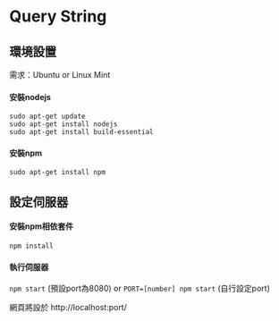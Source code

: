 # Query String

## 環境設置

需求：Ubuntu or Linux Mint

#### 安裝nodejs
`sudo apt-get update` </br>
`sudo apt-get install nodejs` </br>
`sudo apt-get install build-essential` </br>

#### 安裝npm
`sudo apt-get install npm`

## 設定伺服器

#### 安裝npm相依套件
`npm install`

#### 執行伺服器
`npm start`    (預設port為8080)
or
`PORT=[number] npm start` (自行設定port)

網頁將設於 http://localhost:port/
    
